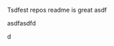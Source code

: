 Tsdfest repos readme is great asdf







asdfasdfd




d







































































































































































